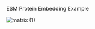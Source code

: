 ESM Protein Embedding Example


![matrix (1)](https://github.com/WangM220/ESM-protein-embedding/assets/143626969/5b66ea48-0614-47af-bfa8-8c1f90f78bbe)
